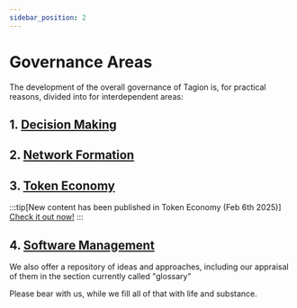 ```yaml
---
sidebar_position: 2
---
```


# Governance Areas

The development of the overall governance of Tagion is, for practical reasons, divided into for interdependent areas:

## 1. [Decision Making](./governance_areas/decision_making)
## 2. [Network Formation](./governance_areas/network_formation)
## 3. [Token Economy](./governance_areas/token_economy)
:::tip[New content has been published in Token Economy (Feb 6th 2025)]
[Check it out now!](./governance_areas/token_economy)
:::

## 4. [Software Management](./governance_areas/software_management)

We also offer a repository of ideas and approaches, including our appraisal of them in the section currently called "glossary"

Please bear with us, while we fill all of that with life and substance. 
